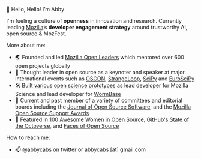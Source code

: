 👋 Hello, Hello! I’m Abby

I'm fueling a culture of **openness** in innovation and research. Currently leading [Mozilla](https://foundation.mozilla.org/)’s **developer engagement strategy** around trustworthy AI, open source & MozFest.

More about me:
* 🌏 Founded and led [Mozilla Open Leaders](https://medium.com/read-write-participate/introducing-open-leaders-x-ol%CB%A3-a12e049f5cc0?p=a12e049f5cc0) which mentored over 600 open projects globally
* 📣 Thought leader in open source as a keynoter and speaker at major international events such as [OSCON](https://conferences.oreilly.com/oscon/oscon-or-2018/public/schedule/speaker/307630.html), [StrangeLoop](https://www.youtube.com/watch?v=hKVUFL9clZo), [SciPy](https://www.youtube.com/watch?v=BBtRDLRWYIo) and [EuroSciPy](https://acabunoc.github.io/open-science-euroscipy-2016/#/)
* 🛠 Built [various](https://blog.mozilla.org/foundation-archive/mozilla-science/helping-research-on-the-web-one-prototype-at-a-time/) [open science](https://blog.mozilla.org/foundation-archive/mozilla-science/contributorship-badges-for-science-view-them-now/) [prototypes](https://blog.mozilla.org/foundation-archive/mozilla-science/code-as-as-research-object-new-phase/) as lead developer for Mozilla Science and lead developer for [WormBase](https://wormbase.org/)
* 👥 Current and past member of a variety of committees and editorial boards including the [Journal of Open Source Software](https://joss.theoj.org/), and the [Mozilla Open Source Support Awards](https://www.mozilla.org/en-US/moss/)
* 🎉 Featured in [100 Awesome Women in Open Source](https://github.com/src-d/blog/blob/master/content/post/100-awesome-women-in-the-open-source-community-you-should-know.md), [GitHub's State of the Octoverse](https://octoverse.github.com/2016/), and [Faces of Open Source](https://www.facesofopensource.com/abigail-cabunoc-mayes/)

How to reach me:
* 📫 [@abbycabs](https://twitter.com/abbycabs) on twitter or abbycabs [at] gmail.com
